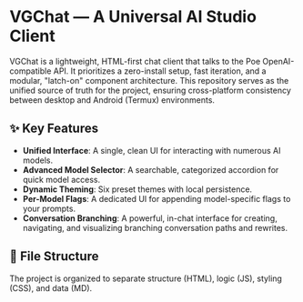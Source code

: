 # VGChat — A Universal AI Studio Client

VGChat is a lightweight, HTML-first chat client that talks to the Poe OpenAI-compatible API. It prioritizes a zero-install setup, fast iteration, and a modular, "latch-on" component architecture. This repository serves as the unified source of truth for the project, ensuring cross-platform consistency between desktop and Android (Termux) environments.

## ✨ Key Features

* **Unified Interface**: A single, clean UI for interacting with numerous AI models.
* **Advanced Model Selector**: A searchable, categorized accordion for quick model access.
* **Dynamic Theming**: Six preset themes with local persistence.
* **Per-Model Flags**: A dedicated UI for appending model-specific flags to your prompts.
* **Conversation Branching**: A powerful, in-chat interface for creating, navigating, and visualizing branching conversation paths and rewrites.

## 📁 File Structure

The project is organized to separate structure (HTML), logic (JS), styling (CSS), and data (MD).
